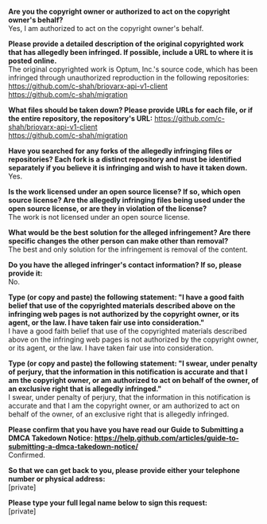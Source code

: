 **Are you the copyright owner or authorized to act on the copyright owner's behalf?**   
Yes, I am authorized to act on the copyright owner's behalf.

**Please provide a detailed description of the original copyrighted work that has allegedly been infringed. If possible, include a URL to where it is posted online.**   
The original copyrighted work is Optum, Inc.'s source code, which has been infringed through unauthorized reproduction in the following repositories: https://github.com/c-shah/briovarx-api-v1-client  
https://github.com/c-shah/migration

**What files should be taken down? Please provide URLs for each file, or if the entire repository, the repository's URL:**   https://github.com/c-shah/briovarx-api-v1-client  
https://github.com/c-shah/migration

**Have you searched for any forks of the allegedly infringing files or repositories? Each fork is a distinct repository and must be identified separately if you believe it is infringing and wish to have it taken down.**  
Yes.

**Is the work licensed under an open source license? If so, which open source license? Are the allegedly infringing files being used under the open source license, or are they in violation of the license?**  
The work is not licensed under an open source license.

**What would be the best solution for the alleged infringement? Are there specific changes the other person can make other than removal?**  
The best and only solution for the infringement is removal of the content.

**Do you have the alleged infringer's contact information? If so, please provide it:**  
No.

**Type (or copy and paste) the following statement: "I have a good faith belief that use of the copyrighted materials described above on the infringing web pages is not authorized by the copyright owner, or its agent, or the law. I have taken fair use into consideration."**  
I have a good faith belief that use of the copyrighted materials described above on the infringing web pages is not authorized by the copyright owner, or its agent, or the law. I have taken fair use into consideration.

**Type (or copy and paste) the following statement: "I swear, under penalty of perjury, that the information in this notification is accurate and that I am the copyright owner, or am authorized to act on behalf of the owner, of an exclusive right that is allegedly infringed."**  
I swear, under penalty of perjury, that the information in this notification is accurate and that I am the copyright owner, or am authorized to act on behalf of the owner, of an exclusive right that is allegedly infringed.

**Please confirm that you have you have read our Guide to Submitting a DMCA Takedown Notice: https://help.github.com/articles/guide-to-submitting-a-dmca-takedown-notice/**  
Confirmed.

**So that we can get back to you, please provide either your telephone number or physical address:**  
[private]

**Please type your full legal name below to sign this request:**  
[private]
